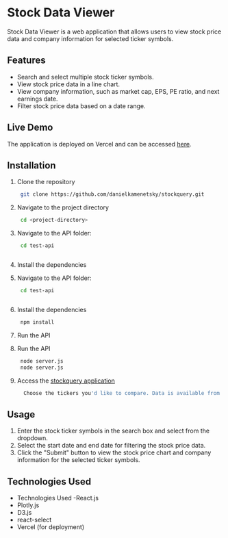 # Stock Data Viewer

Stock Data Viewer is a web application that allows users to view stock price data and company information for selected ticker symbols.

## Features

- Search and select multiple stock ticker symbols.
- View stock price data in a line chart.
- View company information, such as market cap, EPS, PE ratio, and next earnings date.
- Filter stock price data based on a date range.

## Live Demo

The application is deployed on Vercel and can be accessed [here](<https://stockqueryapplication.vercel.app/>).

## Installation

1. Clone the repository
   ```bash
    git clone https://github.com/danielkamenetsky/stockquery.git


2. Navigate to the project directory

   ```bash
    cd <project-directory>

3. Navigate to the API folder:

   ```bash
    cd test-api



4. Install the dependencies
3. Navigate to the API folder:

   ```bash
    cd test-api



4. Install the dependencies
   ```bash
    npm install


5. Run the API
5. Run the API
   ```bash
    node server.js
    node server.js

6. Access the [stockquery application](<https://stockqueryapplication.vercel.app/>)
   ```bash
     Choose the tickers you'd like to compare. Data is available from Sept 1st 2024 to Oct 31, 2024. 


## Usage
1. Enter the stock ticker symbols in the search box and select from the dropdown.
2. Select the start date and end date for filtering the stock price data.
3. Click the "Submit" button to view the stock price chart and company information for the selected ticker symbols.

## Technologies Used
- Technologies Used
 -React.js
- Plotly.js
- D3.js
- react-select
- Vercel (for deployment)
